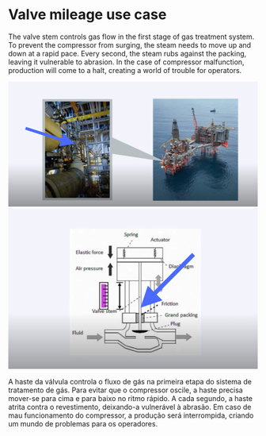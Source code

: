 # Valve mileage use case

The valve stem controls gas flow in the first stage of gas treatment system. To prevent the compressor from surging, the steam needs to move up and down at a rapid pace. Every second, the steam rubs against the packing, leaving it vulnerable to abrasion. In the case of compressor malfunction, production will come to a halt, creating a world of trouble for operators.

!["Valve mileage 01"](img/valve%20mileage%20use%20case-01.png)
!["Valve mileage 02"](img/valve%20mileage%20use%20case-02.png)

A haste da válvula controla o fluxo de gás na primeira etapa do sistema de tratamento de gás. Para evitar que o compressor oscile, a haste precisa mover-se para cima e para baixo no ritmo rápido. A cada segundo, a haste atrita contra o revestimento, deixando-a vulnerável à abrasão. Em caso de mau funcionamento do compressor, a produção será interrompida, criando um mundo de problemas para os operadores.





